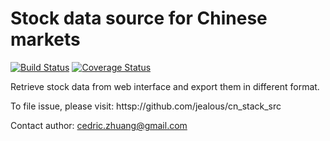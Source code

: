 # Stock data source for Chinese markets

[![Build Status](https://travis-ci.org/jealous/cn_stack_src.svg?branch=master)](https://travis-ci.org/jealous/cn_stack_src)
[![Coverage Status](https://coveralls.io/repos/jealous/cn_stack_src/badge.svg?branch=master&service=github)](https://coveralls.io/github/jealous/cn_stack_src?branch=master)

Retrieve stock data from web interface and export them in different format.

To file issue, please visit:
httsp://github.com/jealous/cn_stack_src

Contact author:
cedric.zhuang@gmail.com